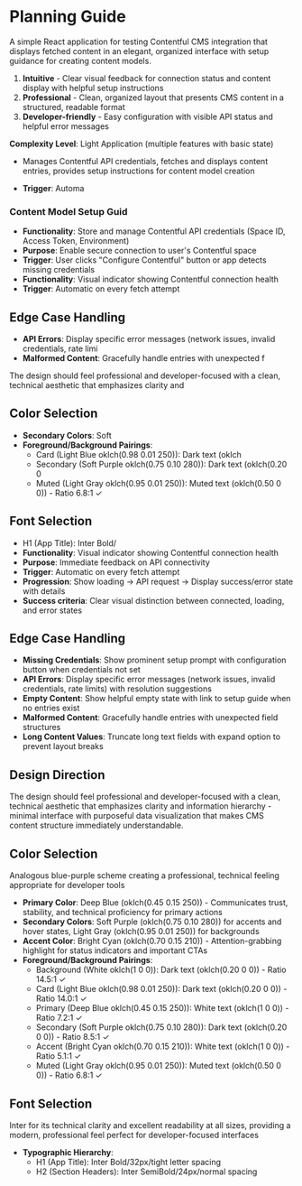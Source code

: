 # Planning Guide

A simple React application for testing Contentful CMS integration that displays fetched content in an elegant, organized interface with setup guidance for creating content models.


1. **Intuitive** - Clear visual feedback for connection status and content display with helpful setup instructions
2. **Professional** - Clean, organized layout that presents CMS content in a structured, readable format
3. **Developer-friendly** - Easy configuration with visible API status and helpful error messages

**Complexity Level**: Light Application (multiple features with basic state)
- Manages Contentful API credentials, fetches and displays content entries, provides setup instructions for content model creation

- **Trigger**: Automa

### Content Model Setup Guid
- **Functionality**: Store and manage Contentful API credentials (Space ID, Access Token, Environment)
- **Purpose**: Enable secure connection to user's Contentful space
- **Trigger**: User clicks "Configure Contentful" button or app detects missing credentials
- **Functionality**: Visual indicator showing Contentful connection health
- **Trigger**: Automatic on every fetch attempt

## Edge Case Handling
- **API Errors**: Display specific error messages (network issues, invalid credentials, rate limi
- **Malformed Content**: Gracefully handle entries with unexpected f

The design should feel professional and developer-focused with a clean, technical aesthetic that emphasizes clarity and
## Color Selection

- **Secondary Colors**: Soft 
- **Foreground/Background Pairings**:
  - Card (Light Blue oklch(0.98 0.01 250)): Dark text (oklch
  - Secondary (Soft Purple oklch(0.75 0.10 280)): Dark text (oklch(0.20 0
  - Muted (Light Gray oklch(0.95 0.01 250)): Muted text (oklch(0.50 0 0)) - Ratio 6.8:1 ✓
## Font Selection

  - H1 (App Title): Inter Bold/
- **Functionality**: Visual indicator showing Contentful connection health
- **Purpose**: Immediate feedback on API connectivity
- **Trigger**: Automatic on every fetch attempt
- **Progression**: Show loading → API request → Display success/error state with details
- **Success criteria**: Clear visual distinction between connected, loading, and error states

## Edge Case Handling
- **Missing Credentials**: Show prominent setup prompt with configuration button when credentials not set
- **API Errors**: Display specific error messages (network issues, invalid credentials, rate limits) with resolution suggestions
- **Empty Content**: Show helpful empty state with link to setup guide when no entries exist
- **Malformed Content**: Gracefully handle entries with unexpected field structures
- **Long Content Values**: Truncate long text fields with expand option to prevent layout breaks

## Design Direction
The design should feel professional and developer-focused with a clean, technical aesthetic that emphasizes clarity and information hierarchy - minimal interface with purposeful data visualization that makes CMS content structure immediately understandable.

## Color Selection
Analogous blue-purple scheme creating a professional, technical feeling appropriate for developer tools

- **Primary Color**: Deep Blue (oklch(0.45 0.15 250)) - Communicates trust, stability, and technical proficiency for primary actions
- **Secondary Colors**: Soft Purple (oklch(0.75 0.10 280)) for accents and hover states, Light Gray (oklch(0.95 0.01 250)) for backgrounds
- **Accent Color**: Bright Cyan (oklch(0.70 0.15 210)) - Attention-grabbing highlight for status indicators and important CTAs
- **Foreground/Background Pairings**:
  - Background (White oklch(1 0 0)): Dark text (oklch(0.20 0 0)) - Ratio 14.5:1 ✓
  - Card (Light Blue oklch(0.98 0.01 250)): Dark text (oklch(0.20 0 0)) - Ratio 14.0:1 ✓
  - Primary (Deep Blue oklch(0.45 0.15 250)): White text (oklch(1 0 0)) - Ratio 7.2:1 ✓
  - Secondary (Soft Purple oklch(0.75 0.10 280)): Dark text (oklch(0.20 0 0)) - Ratio 8.5:1 ✓
  - Accent (Bright Cyan oklch(0.70 0.15 210)): White text (oklch(1 0 0)) - Ratio 5.1:1 ✓
  - Muted (Light Gray oklch(0.95 0.01 250)): Muted text (oklch(0.50 0 0)) - Ratio 6.8:1 ✓

## Font Selection
Inter for its technical clarity and excellent readability at all sizes, providing a modern, professional feel perfect for developer-focused interfaces

- **Typographic Hierarchy**:
  - H1 (App Title): Inter Bold/32px/tight letter spacing
  - H2 (Section Headers): Inter SemiBold/24px/normal spacing




















































